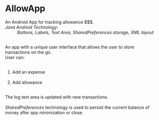 # AllowApp
An Android App for tracking allowance $$$.<br/>
<i>Java Android Technology: <br/> &nbsp;&nbsp;&nbsp;&nbsp;&nbsp;&nbsp;&nbsp;&nbsp;&nbsp;
          Buttons, Labels, Text Area, SharedPreferences storage, XML layout  </i> <br/> <br/>
          
An app with a unique user interface that allows the user to store transactions on the go. <br/>
User can: <br/> &nbsp;&nbsp;&nbsp;&nbsp;&nbsp;&nbsp;&nbsp;&nbsp;&nbsp;
  1) Add an expense <br/> &nbsp;&nbsp;&nbsp;&nbsp;&nbsp;&nbsp;&nbsp;&nbsp;&nbsp;
  2) Add allowance <br/> <br/>
  
The log text area is updated with new transactions. <br/>  
<i>SharedPreferences</i> technology is used to persist the current balance of money after app minimization or close.

